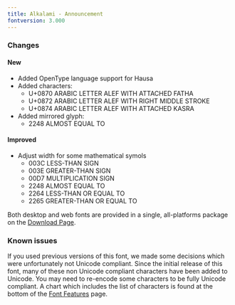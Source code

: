 ```yaml
---
title: Alkalami - Announcement
fontversion: 3.000
---
```


### Changes

#### New
- Added OpenType language support for Hausa
- Added characters: 
  - U+0870 ARABIC LETTER ALEF WITH ATTACHED FATHA
  - U+0872 ARABIC LETTER ALEF WITH RIGHT MIDDLE STROKE
  - U+0874 ARABIC LETTER ALEF WITH ATTACHED KASRA
- Added mirrored glyph:
  - 2248 ALMOST EQUAL TO

#### Improved
- Adjust width for some mathematical symols
  - 003C LESS-THAN SIGN
  - 003E GREATER-THAN SIGN
  - 00D7 MULTIPLICATION SIGN
  - 2248 ALMOST EQUAL TO
  - 2264 LESS-THAN OR EQUAL TO
  - 2265 GREATER-THAN OR EQUAL TO

Both desktop and web fonts are provided in a single, all-platforms package on the [Download Page](https://software.sil.org/alkalami/download/).

### Known issues

If you used previous versions of this font, we made some decisions which were unfortunately not Unicode compliant. Since the initial release of this font, many of these non Unicode compliant characters have been added to Unicode. You may need to re-encode some characters to be fully Unicode compliant. A chart which includes the list of characters is found at the bottom of the [Font Features](features.md) page.




